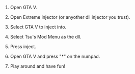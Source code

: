 1. Open GTA V.

2. Open Extreme injector (or anyother dll injector you trust).

3. Select GTA V to inject into.

4. Select Tsu's Mod Menu as the dll.

5. Press inject.

6. Open GTA V and press "*" on the numpad.

7. Play around and have fun!
